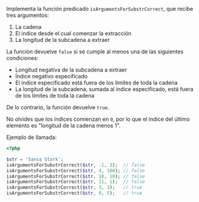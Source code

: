 Implementa la función predicado `isArgumentsForSubstrCorrect`, que recibe tres argumentos:

1. La cadena
2. El índice desde el cual comenzar la extracción
3. La longitud de la subcadena a extraer

La función devuelve `false` si se cumple al menos una de las siguientes condiciones:

* Longitud negativa de la subcadena a extraer
* Índice negativo especificado
* El índice especificado está fuera de los límites de toda la cadena
* La longitud de la subcadena, sumada al índice especificado, está fuera de los límites de toda la cadena

De lo contrario, la función devuelve `true`.

No olvides que los índices comienzan en `0`, por lo que el índice del último elemento es "longitud de la cadena menos 1".

Ejemplo de llamada:

```php
<?php

$str = 'Sansa Stark';
isArgumentsForSubstrCorrect($str, -1, 3);  // false
isArgumentsForSubstrCorrect($str, 4, 100); // false
isArgumentsForSubstrCorrect($str, 10, 10); // false
isArgumentsForSubstrCorrect($str, 11, 1);  // false
isArgumentsForSubstrCorrect($str, 3, 3);   // true
isArgumentsForSubstrCorrect($str, 0, 5);   // true
```
